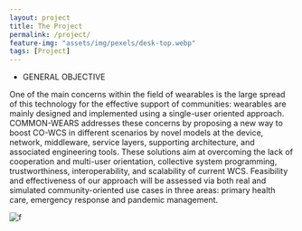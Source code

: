 ```yaml
---
layout: project
title: The Project
permalink: /project/
feature-img: "assets/img/pexels/desk-top.webp"
tags: [Project]
---
```


* GENERAL OBJECTIVE

One of the main concerns within the field of wearables is the large spread of this technology for the effective support of communities: wearables are mainly designed and implemented using a single-user oriented
approach. COMMON-WEARS addresses these concerns by proposing a new way to boost CO-WCS in different scenarios by novel models at the device, network, middleware, service layers, supporting architecture, and
associated engineering tools. These solutions aim at overcoming the lack of cooperation and multi-user orientation, collective system programming, trustworthiness, interoperability, and scalability of current WCS.
Feasibility and effectiveness of our approach will be assessed via both real and simulated community-oriented use cases in three areas: primary health care, emergency response and pandemic management.

![f](.../assets/img/project/modelloA_2020HCWWLP_1.jpg "Conventional WCS Architecture and data provided by WCS")
